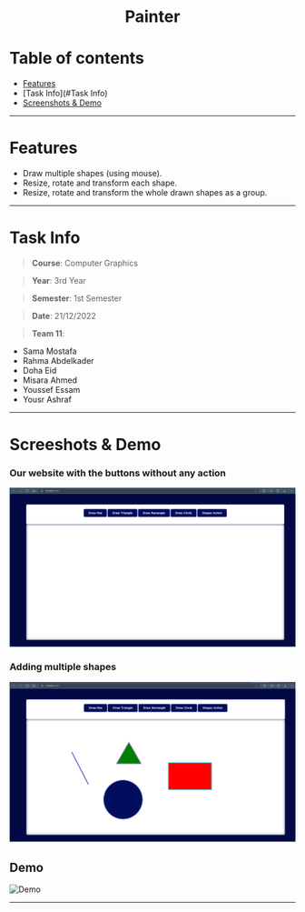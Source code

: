<center>  <h1> Painter </h1 >
</center>

# Table of contents
* [Features](#Features)
* [Task Info](#Task Info)
* [Screenshots & Demo](#Screenshots_&_Demo)


<hr>

# Features
- Draw multiple shapes (using mouse).
- Resize, rotate and transform each shape.
- Resize, rotate and transform the whole drawn shapes as a group.

<hr>

# Task Info
> **Course**: Computer Graphics

> **Year**: 3rd Year

> **Semester**: 1st Semester

> **Date**: 21/12/2022

>**Team 11**:
  - Sama Mostafa
  - Rahma Abdelkader
  - Doha Eid
  - Misara Ahmed
  - Youssef Essam
  - Yousr Ashraf
  

<hr>


# Screeshots & Demo
### Our website with the buttons without any action
![Default](https://github.com/Misara-Ahmed/Painter/blob/d5163f57039e9035a7b351533360cb977dc11435/Screenshots%20%26%20Demo/1.png)
### Adding multiple shapes
![Adding_shapes](https://github.com/Misara-Ahmed/Painter/blob/d5163f57039e9035a7b351533360cb977dc11435/Screenshots%20%26%20Demo/2.png)
## Demo
![Demo](https://github.com/Misara-Ahmed/Painter/blob/d5163f57039e9035a7b351533360cb977dc11435/Screenshots%20%26%20Demo/Demo.gif)

<hr>
